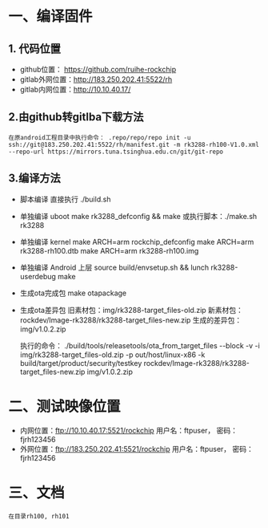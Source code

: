# 一、编译固件
## 1. 代码位置

-  github位置： https://github.com/ruihe-rockchip
-  gitlab外网位置：http://183.250.202.41:5522/rh
-  gitlab内网位置：http://10.10.40.17/


## 2.由github转gitlba下载方法

	在原android工程目录中执行命令： .repo/repo/repo init -u ssh://git@183.250.202.41:5522/rh/manifest.git -m rk3288-rh100-V1.0.xml --repo-url https://mirrors.tuna.tsinghua.edu.cn/git/git-repo  

## 3.编译方法

- 脚本编译
  直接执行 ./build.sh

- 单独编译 uboot
	make rk3288_defconfig && make
	或执行脚本：./make.sh rk3288

- 单独编译 kernel
	make ARCH=arm rockchip_defconfig
	make ARCH=arm rk3288-rh100.dtb
	make ARCH=arm rk3288-rh100.img
	
- 单独编译 Android 上层
	source build/envsetup.sh && lunch rk3288-userdebug
	make

- 生成ota完成包
	make otapackage

- 生成ota差异包
	旧素材包：img/rk3288-target_files-old.zip
	新素材包：rockdev/Image-rk3288/rk3288-target_files-new.zip
	生成的差异包：img/v1.0.2.zip

	执行的命令： ./build/tools/releasetools/ota_from_target_files --block -v -i img/rk3288-target_files-old.zip -p out/host/linux-x86 -k build/target/product/security/testkey  rockdev/Image-rk3288/rk3288-target_files-new.zip img/v1.0.2.zip

# 二、测试映像位置	
- 内网位置：ftp://10.10.40.17:5521/rockchip    用户名：ftpuser，  密码：fjrh123456
- 外网位置：ftp://183.250.202.41:5521/rockchip    用户名：ftpuser，  密码：fjrh123456


# 三、文档
	在目录rh100, rh101